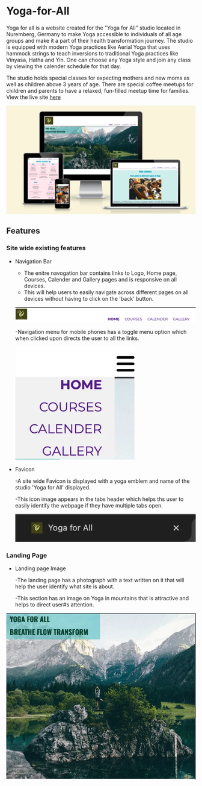 # Yoga-for-All

Yoga for all is a website created for the "Yoga for All" studio located in Nuremberg, Germany to make Yoga accessible to individuals of all age groups and make it a part of their health transformation journey. The studio is equipped with modern Yoga practices like Aerial Yoga that uses hammock strings to teach inversions to traditional Yoga practices like Vinyasa, Hatha and Yin. One can choose any Yoga style and join any class by viewing the calender schedule for that day. 

The studio holds special classes for expecting mothers and new moms as well as children above 3 years of age. There are special coffee meetups for children and parents to have a relaxed, fun-filled meetup time for families. View the live site [here](https://niraja85.github.io/Yoga-for-All/)

![Mockupimage](https://github.com/Niraja85/Yoga-for-All/blob/8f372ca1ef316ccd93bf6e9052c8c0b2c73bd37f/docs/readme_images/mockup.webp)

## Features

### Site wide existing features

* Navigation Bar

    - The enitre navogation bar contains links to Logo, Home page, Courses, Calender and Gallery pages and is responsive on all devices.
    - This will help users to easily navigate across different pages on all devices without having to click on the 'back' button.
      
    ![Navigation](https://github.com/Niraja85/Yoga-for-All/blob/03ff0a775e0e204d2e7ec2ff93eaf4e30a767e41/docs/readme_images/navigation%20bar.webp)

    -Navigation menu for mobile phones has a toggle menu option which when clicked upon directs the user to all the links.
  
    ![Mobile-navigation](https://github.com/Niraja85/Yoga-for-All/blob/d20969efca00cd908c4ca571f3000e411c96b71c/docs/readme_images/nav-mobile.webp)

* Favicon

    -A site wide Favicon is displayed with a yoga emblem and name of the studio 'Yoga for All' displayed.
  
    -This icon image appears in the tabs header which helps ths user to easily identify the webpage if they have multiple tabs open.

  ![Favicon](https://github.com/Niraja85/Yoga-for-All/blob/9e002f98011df5db277ee494db9462de8fe198d6/docs/readme_images/Favicon.webp)


### Landing Page 

* Landing page Image

    -The landing page has a photograph with a text written on it that will help the user identify what site is about.
  
    -This section has an image on Yoga in mountains that is attractive and helps to direct user#s attention.

![Landing page](https://github.com/Niraja85/Yoga-for-All/blob/54c6a53008fdebdbd8327d2de159865e31e73906/docs/readme_images/landing%20image.webp)  
  




    

  


        





